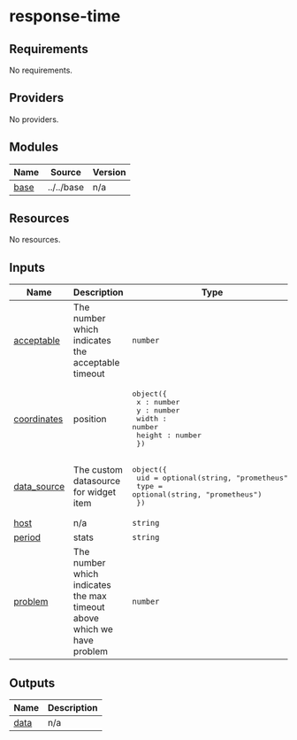 # response-time

<!-- BEGINNING OF PRE-COMMIT-TERRAFORM DOCS HOOK -->
## Requirements

No requirements.

## Providers

No providers.

## Modules

| Name | Source | Version |
|------|--------|---------|
| <a name="module_base"></a> [base](#module\_base) | ../../base | n/a |

## Resources

No resources.

## Inputs

| Name | Description | Type | Default | Required |
|------|-------------|------|---------|:--------:|
| <a name="input_acceptable"></a> [acceptable](#input\_acceptable) | The number which indicates the acceptable timeout | `number` | `1` | no |
| <a name="input_coordinates"></a> [coordinates](#input\_coordinates) | position | <pre>object({<br/>    x : number<br/>    y : number<br/>    width : number<br/>    height : number<br/>  })</pre> | n/a | yes |
| <a name="input_data_source"></a> [data\_source](#input\_data\_source) | The custom datasource for widget item | <pre>object({<br/>    uid  = optional(string, "prometheus")<br/>    type = optional(string, "prometheus")<br/>  })</pre> | n/a | yes |
| <a name="input_host"></a> [host](#input\_host) | n/a | `string` | `null` | no |
| <a name="input_period"></a> [period](#input\_period) | stats | `string` | `"3"` | no |
| <a name="input_problem"></a> [problem](#input\_problem) | The number which indicates the max timeout above which we have problem | `number` | `2` | no |

## Outputs

| Name | Description |
|------|-------------|
| <a name="output_data"></a> [data](#output\_data) | n/a |
<!-- END OF PRE-COMMIT-TERRAFORM DOCS HOOK -->
